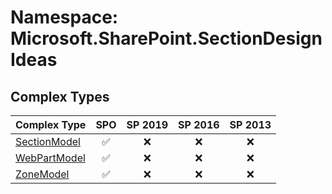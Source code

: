 # Namespace: Microsoft.SharePoint.SectionDesignIdeas

## Complex Types

Complex Type | SPO | SP 2019 | SP 2016 | SP 2013
----------|:---:|:-------:|:-------:|:-------:
[SectionModel](./ComplexTypes/SectionModel.md) | ✅ | ❌ | ❌ | ❌
[WebPartModel](./ComplexTypes/WebPartModel.md) | ✅ | ❌ | ❌ | ❌
[ZoneModel](./ComplexTypes/ZoneModel.md) | ✅ | ❌ | ❌ | ❌